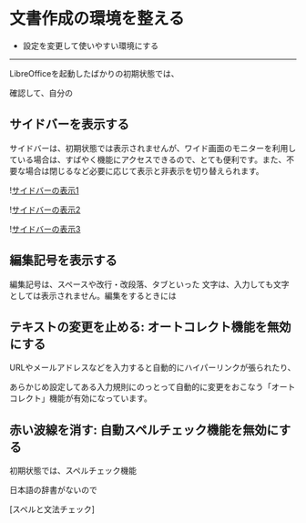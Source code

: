 # 文書作成の環境を整える

- 設定を変更して使いやすい環境にする

----

LibreOfficeを起動したばかりの初期状態では、


確認して、自分の




## サイドバーを表示する

サイドバーは、初期状態では表示されませんが、ワイド画面のモニターを利用している場合は、すばやく機能にアクセスできるので、とても便利です。また、不要な場合は閉じるなど必要に応じて表示と非表示を切り替えられます。

\![サイドバーの表示1](../files/writer-sidebar1.png)

\![サイドバーの表示2](../files/writer-sidebar2.png)

\![サイドバーの表示3](../files/writer-sidebar3.png)


## 編集記号を表示する

編集記号は、スペースや改行・改段落、タブといった
文字は、入力しても文字としては表示されません。編集をするときには



## テキストの変更を止める: オートコレクト機能を無効にする


URLやメールアドレスなどを入力すると自動的にハイパーリンクが張られたり、

あらかじめ設定してある入力規則にのっとって自動的に変更をおこなう「オートコレクト」機能が有効になっています。


## 赤い波線を消す: 自動スペルチェック機能を無効にする

初期状態では、スペルチェック機能

日本語の辞書がないので






[スペルと文法チェック]

